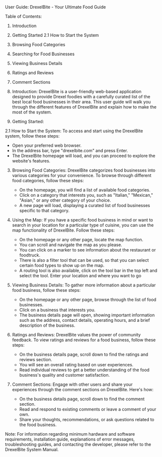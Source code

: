 User Guide: DrexelBite - Your Ultimate Food Guide

Table of Contents:
1. Introduction
2. Getting Started
   2.1 How to Start the System
3. Browsing Food Categories
4. Searching for Food Businesses
5. Viewing Business Details
6. Ratings and Reviews
7. Comment Sections

1. Introduction:
DrexelBite is a user-friendly web-based application designed to provide Drexel foodies with a carefully curated list of the best local food businesses in their area. This user guide will walk you through the different features of DrexelBite and explain how to make the most of the system.

2. Getting Started:

2.1 How to Start the System:
To access and start using the DrexelBite system, follow these steps:
   - Open your preferred web browser.
   - In the address bar, type "drexelbite.com" and press Enter.
   - The DrexelBite homepage will load, and you can proceed to explore the website's features.

3. Browsing Food Categories:
DrexelBite categorizes food businesses into various categories for your convenience. To browse through different food categories, follow these steps:
   - On the homepage, you will find a list of available food categories.
   - Click on a category that interests you, such as "Italian," "Mexican," "Asian," or any other category of your choice.
   - A new page will load, displaying a curated list of food businesses specific to that category.

4. Using the Map:
If you have a specific food business in mind or want to search in your location for a particular type of cuisine, you can use the map functionality of DrexelBite. Follow these steps:
   - On the homepage or any other page, locate the map function.
   - You can scroll and navigate the map as you please.
   - You can click on a marker to see information about the restaurant or foodtruck.
   - There is also a filter tool that can be used, so that you can select certain food types to show up on the map.
   - A routing tool is also available, click on the tool bar in the top left and select the tool. Enter your location and where you want to go

5. Viewing Business Details:
To gather more information about a particular food business, follow these steps:
   - On the homepage or any other page, browse through the list of food businesses.
   - Click on a business that interests you.
   - The business details page will open, showing important information such as the address, contact details, operating hours, and a brief description of the business.

6. Ratings and Reviews:
DrexelBite values the power of community feedback. To view ratings and reviews for a food business, follow these steps:
   - On the business details page, scroll down to find the ratings and reviews section.
   - You will see an overall rating based on user experiences.
   - Read individual reviews to get a better understanding of the food business's quality and customer satisfaction.

7. Comment Sections:
Engage with other users and share your experiences through the comment sections on DrexelBite. Here's how:
   - On the business details page, scroll down to find the comment section.
   - Read and respond to existing comments or leave a comment of your own.
   - Share your thoughts, recommendations, or ask questions related to the food business.

Note: For information regarding minimum hardware and software requirements, installation guide, explanations of error messages, troubleshooting guides, and contacting the developer, please refer to the DrexelBite System Manual.
